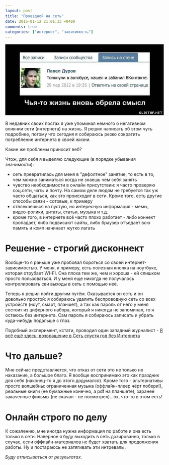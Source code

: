 ```yaml
---
layout: post
title: "Проездной на сеть"
date: 2015-01-12 21:01:33 +0400
comments: true
categories: ["интернет", "зависимость"]
---
```


![Alt text](/images/durov-mem.jpg)

В недавних своих постах я уже упоминал немного о негативном влиянии сети (интернета) на жизнь. Я решил написать об этом чуть подробнее, потому что сегодня я собираюсь резко сократить потребление интернета в своей жизни.

Какие же проблемы приносит веб?

Чтож, для себя я выделяю следующие (в порядке убывания значимости):

* сеть превратилась для меня в "дефолтное" занятие, то есть в то, чем можно заниматься когда не знаешь чем себя занять
* чувство необходимости в онлайн присутствии: я часто проверяю соц.сети, чаты и почту. На самом деле людям не требуется так уж часто общаться, как это происходит в сети. Кроме того, есть другие способы связи - сотовые, к примеру
* отвлекаешься на пустую, но интересную информация - мемы, видео-ролики, цитаты, статьи, музыка и т.д.
* кроме того, в интернете всё часто плохо работает - либо коннект пропадает, либо подвисают сайты, либо браузер отъедает всю память и комп начинает жутко лагать

# Решение - строгий дисконнект

Вообще-то я раньше уже пробовал бороться со своей интернет-зависимостью. У меня, к примеру, есть полезная кнопка на ноутбуке, которая отрубает WI-FI. Она плоха тем же, чем и хороша - ей слишком просто пользоваться. И у меня еще никогда не получалось контролировать сви выходы в сеть с помощью неё.

Теперь я решил пойти другим путём. Оказывается он есть и он довольно простой: я собираюсь удалить беспроводную сеть со всех устройств (ноут, смарт, планшет), а так как пароль от него у меня состоит из циферного набора, который я никогда не запоминал, то я остаюсь без интернета. Сам пароль я собираюсь записать и убрать куда-нибудь подальше с глаз.

Подобный эксперимент, кстати, проводил один западный журналист - [Я всё ещё здесь: возвращение в Cеть спустя год без Интернета](http://geektimes.ru/post/178707/)

# Что дальше?

Мне сейчас представляется, что отказ от сети это не только не наказание, а большое благо. Я вообще воспринимаю это как праздник для себя (наконец-то я до этого додумался). Кроме того - альтернативы просто волшебны: ограниченная музыка (оффлайн-плеер чёрт побери!), реальные книги (не бумажные конечно, а pdf на планшете), заранее закаченные фильмы (не скачал - не посмотрел)...ох, что-то в этом есть!

# Онлайн строго по делу

К сожалению, мне иногда нужна информация по работе и она есть только в сети. Наверное я буду выходить в сеть дозированно, только в случае, если оффлайн-материалов не будет хватать для продолжения работы. Ну и постараюсь не затягивать эти интревалы.

*Буду отписываться от результатах.*